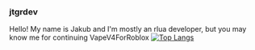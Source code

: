 ### jtgrdev
Hello! My name is Jakub and I'm mostly an rlua developer, but you may know me for continuing VapeV4ForRoblox
[![Top Langs](https://github-readme-stats.vercel.app/api/top-langs/?username=jtgrJakub&langs_count=8&theme=radical)](https://github.com/anuraghazra/github-readme-stats)
